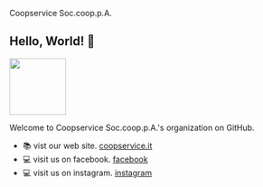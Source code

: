 Coopservice Soc.coop.p.A.

## Hello, World! :wave:
<p align="left">
  <img src="https://avatars.githubusercontent.com/u/75876835?s=200&v=4" width="100">
</p>

Welcome to Coopservice Soc.coop.p.A.'s organization on GitHub.

* :books: vist our web site. [coopservice.it](https://coopservice.it)
* :computer: visit us on facebook. [facebook](https://www.facebook.com/coopservicescpa)
* :computer: visit us on instagram. [instagram](https://www.instagram.com/coopservice_official)
